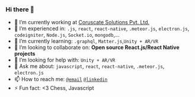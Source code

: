 ### Hi there 👋

- 🏢 I’m currently working at [Coruscate Solutions Pvt. Ltd.](https://www.coruscate.com/)
- 🔭 I’m experienced in: `.js`, `react`, `react-native`, `.meteor.js`, `electron.js`, `codeigniter`, `Node.js`, `Socket.io`, `mongodb`,...
- 🌱 I’m currently learning: `.graphql`, `Matter.js`,`Unity + AR/VR`
- 👯 I’m looking to collaborate on: **Open source React.js/React Native projects**
- 🤔 I’m looking for help with: `Unity + AR/VR`
- 💬 Ask me about: `javascript`, `react`, `react-native`, `.meteor.js`, `electron.js`
- 📫 How to reach me:  [`@email`](mailto:ravisojitra79@gmail.com) [`@linkedin`](https://www.linkedin.com/in/ravisojitra/)
- ⚡ Fun fact: <3 Chess, Javascript
